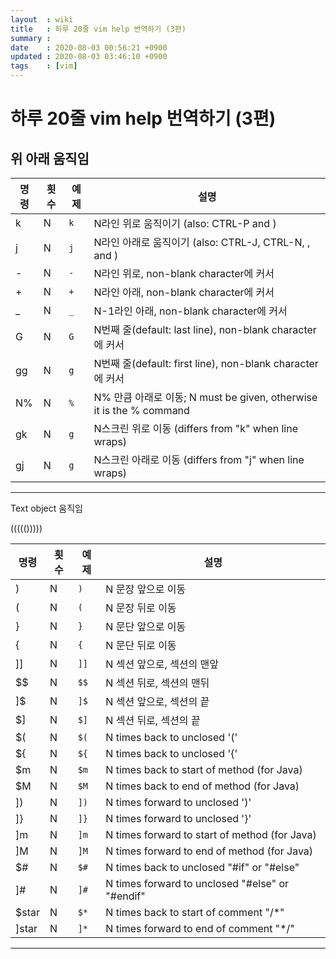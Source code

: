 ```yaml
---
layout  : wiki
title   : 하루 20줄 vim help 번역하기 (3편)
summary : 
date    : 2020-08-03 00:56:21 +0900
updated : 2020-08-03 03:46:10 +0900
tags    : [vim]
---
```


# 하루 20줄 vim help 번역하기 (3편)

## 위 아래 움직임

| 명령 | 횟수 | 예제 | 설명                                                                  |
|------|------|------|-----------------------------------------------------------------------|
| k    | N    | `k`  | N라인 위로 움직이기 (also: CTRL-P and <Up>)                           |
| j    | N    | `j`  | N라인 아래로 움직이기 (also: CTRL-J, CTRL-N, <NL>, and <Down>)        |
| -    | N    | `-`  | N라인 위로, non-blank character에 커서                                |
| +    | N    | `+`  | N라인 아래, non-blank character에 커서                                |
| _    | N    | `_`  | N-1라인 아래, non-blank character에 커서                              |
| G    | N    | `G`  | N번째 줄(default: last line), non-blank character에 커서              |
| gg   | N    | `g`  | N번째 줄(default: first line), non-blank character에 커서             |
| N%   | N    | `%`  | N% 만큼 아래로 이동; N must be given, otherwise it is the  %  command |
| gk   | N    | `g`  | N스크린 위로 이동 (differs from "k" when line wraps)                  |
| gj   | N    | `g`  | N스크린 아래로 이동 (differs from "j" when line wraps)                |

------------------------------------------------------------------------------
Text object 움직임

((((()))))

| 명령  | 횟수 | 예제 | 설명                                            |
|-------|------|------|-------------------------------------------------|
| )     | N    | `)`  | N 문장 앞으로 이동                              |
| (     | N    | `(`  | N 문장 뒤로 이동                                |
| }     | N    | `}`  | N 문단 앞으로 이동                              |
| {     | N    | `{`  | N 문단 뒤로 이동                                |
| ]]    | N    | `]]` | N 섹션 앞으로, 섹션의 맨앞                      |
| $$    | N    | `$$` | N 섹션 뒤로, 섹션의 맨뒤                        |
| ]$    | N    | `]$` | N 섹션 앞으로, 섹션의 끝                        |
| $]    | N    | `$]` | N 섹션 뒤로, 섹션의 끝                          |
| $(    | N    | `$(` | N times back to unclosed '('                    |
| ${    | N    | `${` | N times back to unclosed '{'                    |
| $m    | N    | `$m` | N times back to start of method (for Java)      |
| $M    | N    | `$M` | N times back to end of method (for Java)        |
| ])    | N    | `])` | N times forward to unclosed ')'                 |
| ]}    | N    | `]}` | N times forward to unclosed '}'                 |
| ]m    | N    | `]m` | N times forward to start of method (for Java)   |
| ]M    | N    | `]M` | N times forward to end of method (for Java)     |
| $#    | N    | `$#` | N times back to unclosed "#if" or "#else"       |
| ]#    | N    | `]#` | N times forward to unclosed "#else" or "#endif" |
| $star | N    | `$*` | N times back to start of comment "/*"           |
| ]star | N    | `]*` | N times forward to end of comment "*/"          |

------------------------------------------------------------------------------
